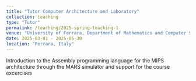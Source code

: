 ```yaml
---
title: "Tutor Computer Architecture and Laboratory"
collection: teaching
type: "Tutor"
permalink: /teaching/2025-spring-teaching-1
venue: "University of Ferrara, Department of Mathematics and Computer Science"
date: 2025-03-01 - 2025-06-30
location: "Ferrara, Italy"
---
```


Introduction to the Assembly programming language for the MIPS architecture through the MARS simulator and support for the course excercises
